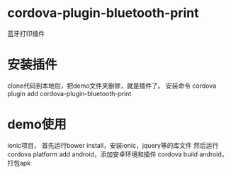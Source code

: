 # cordova-plugin-bluetooth-print
蓝牙打印插件

# 安装插件
clone代码到本地后，把demo文件夹删除，就是插件了。
安装命令 cordova plugin add cordova-plugin-bluetooth-print

# demo使用
ionic项目，
首先运行bower install，安装ionic，jquery等的库文件
然后运行cordova platform add android，添加安卓环境和插件
cordova build android，打包apk
